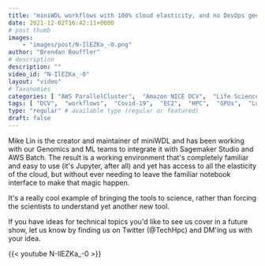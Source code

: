 ```yaml
---
title: "miniWDL workflows with 100% cloud elasticity, and no DevOps geekery"
date: 2021-12-02T16:42:11+0000
# post thumb
images:
    - "images/post/N-IlEZKa_-0.png"
author: "Brendan Bouffler"
# description
description: ""
video_id: "N-IlEZKa_-0"
layout: "video"
# Taxonomies
categories: [ "AWS ParallelCluster",  "Amazon NICE DCV",  "Life Sciences", ]
tags: [ "DCV",  "workflows",  "Covid-19",  "EC2",  "HPC",  "GPUs",  "Lustre",  "vizualization",  "WDL",  "CPUs",  "virtualization",  "ParallelCluster",  "Schedulers",  "genomics",  "High Performance Computing",  "miniWDL",  "Storage",  "techshorts", ]
type: "regular" # available type (regular or featured)
draft: false
---
```


Mike Lin is the creator and maintainer of miniWDL and has been working with our Genomics and ML teams to integrate it with Sagemaker Studio and AWS  Batch. The result is a working environment that's completely familiar and easy to use (it's Jupyter, after all) and yet has access to all the elasticity of the cloud, but without ever needing to leave the familiar notebook interface to make that magic happen.

It's a really cool example of bringing the tools to science, rather than forcing the scientists to understand yet another new tool.

If you have ideas for technical topics you'd like to see us cover in a future show, let us know by finding us on Twitter (@TechHpc) and DM'ing us with your idea.

{{< youtube N-IlEZKa_-0 >}}